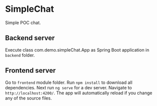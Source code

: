 # SimpleChat

Simple POC chat.

## Backend server

Execute class com.demo.simpleChat.App as Spring Boot application in `backend` folder.

## Frontend server

Go to `frontend` module folder. Run `npm install` to download all dependencies.
Next run `ng serve` for a dev server. Navigate to `http://localhost:4200/`.
The app will automatically reload if you change any of the source files.
